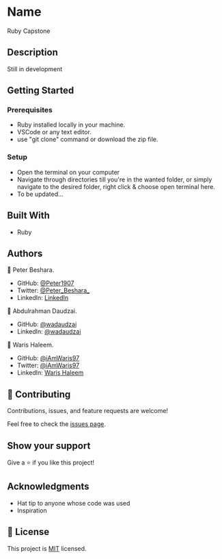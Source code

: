 # Name

Ruby Capstone

## Description

Still in development

## Getting Started

### Prerequisites

- Ruby installed locally in your machine.
- VSCode or any text editor.
- use "git clone" command or download the zip file.

### Setup

- Open the terminal on your computer
- Navigate through directories till you're in the wanted folder, or simply navigate to the desired folder, right click & choose open terminal here.
- To be updated...

## Built With

- Ruby

## Authors

👤 Peter Beshara.

- GitHub: [@Peter1907](https://github.com/Peter1907)
- Twitter: [@Peter_Beshara_](https://twitter.com/Peter_Beshara_)
- LinkedIn: [LinkedIn](https://www.linkedin.com/in/peter-beshara-b33681241/)

👤 Abdulrahman Daudzai.

- GitHub: [@wadaudzai](https://github.com/wadaudzai)
- LinkedIn: [@wadaudzai](https://www.linkedin.com/in/)

👤 Waris Haleem.

- GitHub: [@iAmWaris97](https://github.com/iAmWaris97)
- Twitter: [@iAmWaris97](https://twitter.com/iAmWaris97)
- LinkedIn: [Waris Haleem](https://www.linkedin.com/in/waris-haleem/)

## 🤝 Contributing

Contributions, issues, and feature requests are welcome!

Feel free to check the [issues page](../../issues/).

## Show your support

Give a ⭐️ if you like this project!

## Acknowledgments

- Hat tip to anyone whose code was used
- Inspiration

## 📝 License

This project is [MIT](./LICENSE) licensed.